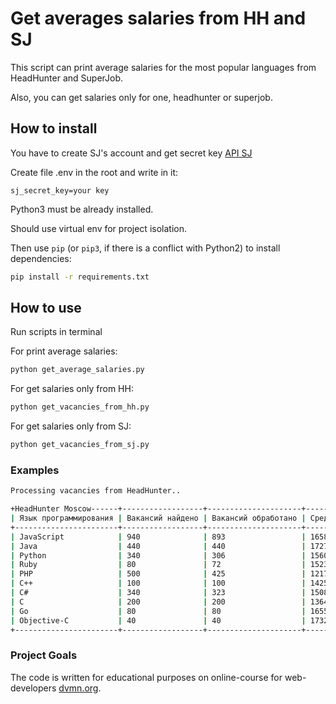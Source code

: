# Get averages salaries from HH and SJ

This script can print average salaries for the most popular languages from HeadHunter and SuperJob.

Also, you can get salaries only for one, headhunter or superjob.

## How to install

You have to create SJ's account and get secret key [API SJ](https://api.superjob.ru)

Create file .env in the root and write in it:

```.env
sj_secret_key=your key
```

Python3 must be already installed.

Should use virtual env for project isolation.

Then use `pip` (or `pip3`, if there is a conflict with Python2) to install dependencies:

```bash
pip install -r requirements.txt
```

## How to use

Run scripts in terminal

For print average salaries:

```bash
python get_average_salaries.py
```

For get salaries only from HH:

```bash
python get_vacancies_from_hh.py
```

For get salaries only from SJ:

```bash
python get_vacancies_from_sj.py
```

### Examples

```bash
Processing vacancies from HeadHunter..

+HeadHunter Moscow------+------------------+---------------------+------------------+
| Язык программирования | Вакансий найдено | Вакансий обработано | Средняя зарплата |
+-----------------------+------------------+---------------------+------------------+
| JavaScript            | 940              | 893                 | 165824           |
| Java                  | 440              | 440                 | 172750           |
| Python                | 340              | 306                 | 156083           |
| Ruby                  | 80               | 72                  | 152388           |
| PHP                   | 500              | 425                 | 121764           |
| C++                   | 100              | 100                 | 142550           |
| C#                    | 340              | 323                 | 150894           |
| C                     | 200              | 200                 | 136450           |
| Go                    | 80               | 80                  | 165550           |
| Objective-C           | 40               | 40                  | 173249           |
+-----------------------+------------------+---------------------+------------------+
```

### Project Goals

The code is written for educational purposes on online-course for web-developers [dvmn.org](https://dvmn.org/).
